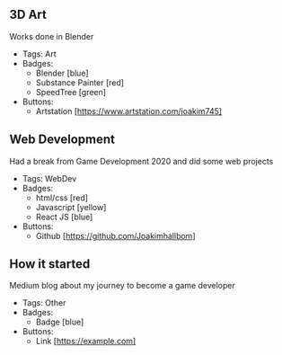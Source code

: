 ## 3D Art
Works done in Blender
- Tags: Art
- Badges:
  - Blender [blue]
  - Substance Painter [red]
  - SpeedTree [green]
- Buttons:
  - Artstation [https://www.artstation.com/joakim745]

## Web Development
Had a break from Game Development 2020 and did some web projects
- Tags: WebDev
- Badges:
  - html/css [red]
  - Javascript [yellow]
  - React JS [blue]
- Buttons:
  - Github [https://github.com/Joakimhallbom]
 

## How it started
Medium blog about my journey to become a game developer
- Tags: Other
- Badges:
  - Badge [blue]
- Buttons:
  - Link [https://example.com]